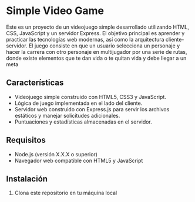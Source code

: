 # Simple Video Game

Este es un proyecto de un videojuego simple desarrollado utilizando HTML, CSS, JavaScript y un servidor Express. El objetivo principal es aprender y practicar las tecnologías web modernas, así como la arquitectura cliente-servidor. El juego consiste en que un usuario selecciona un personaje y hacer la carrera con otro personaje en multijugador por una serie de rutas, donde existe elementos que te 
dan vida o te quitan vida y debe llegar a un meta

## Características

- Videojuego simple construido con HTML5, CSS3 y JavaScript.
- Lógica de juego implementada en el lado del cliente.
- Servidor web construido con Express.js para servir los archivos estáticos y manejar solicitudes adicionales.
- Puntuaciones y estadísticas almacenadas en el servidor.

## Requisitos

- Node.js (versión X.X.X o superior)
- Navegador web compatible con HTML5 y JavaScript

## Instalación

1. Clona este repositorio en tu máquina local
